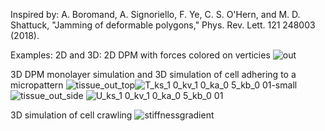 Inspired by:
A. Boromand, A. Signoriello, F. Ye, C. S. O'Hern, and M. D. Shattuck, "Jamming of deformable polygons," Phys. Rev. Lett. 121 248003 (2018).

Examples: 2D and 3D:
2D DPM with forces colored on verticies
![out](https://user-images.githubusercontent.com/68864205/161360831-56d26cb1-8585-4685-a922-a52f455e2364.gif)

3D DPM monolayer simulation and 3D simulation of cell adhering to a micropattern
![tissue_out_top](https://user-images.githubusercontent.com/68864205/170294545-d155e6df-23dc-405d-8008-6ac213aab02c.gif)![T_ks_1 0_kv_1 0_ka_0 5_kb_0 01-small](https://user-images.githubusercontent.com/68864205/170063515-ce12d974-4504-4b4d-b763-dc7180301404.gif)
![tissue_out_side](https://github.com/user-attachments/assets/42abe224-1b49-4745-bd4e-cdc073e30606)
![U_ks_1 0_kv_1 0_ka_0 5_kb_0 01](https://github.com/user-attachments/assets/222e209d-ca8f-48ac-846d-33cff3e0a0f1)


3D simulation of cell crawling
![stiffnessgradient](https://github.com/user-attachments/assets/10458b40-0c6b-4b2e-9b30-19f7abefa3b3)
